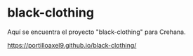 # black-clothing

Aquí se encuentra el proyecto "black-clothing" para Crehana.

https://portilloaxel9.github.io/black-clothing/
